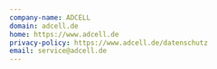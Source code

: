 ```yaml
---
company-name: ADCELL
domain: adcell.de
home: https://www.adcell.de
privacy-policy: https://www.adcell.de/datenschutz
email: service@adcell.de
---
```




